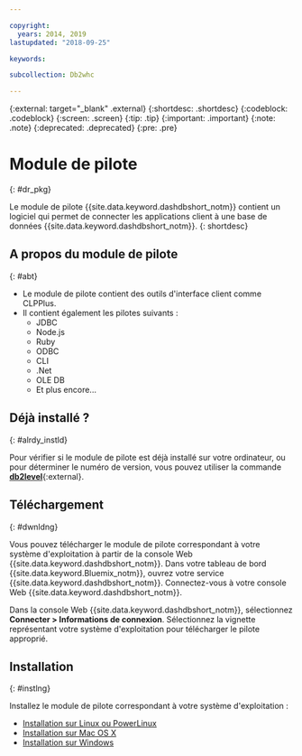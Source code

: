 ```yaml
---

copyright:
  years: 2014, 2019
lastupdated: "2018-09-25"

keywords:

subcollection: Db2whc

---
```


<!-- Attribute definitions --> 
{:external: target="_blank" .external}
{:shortdesc: .shortdesc}
{:codeblock: .codeblock}
{:screen: .screen}
{:tip: .tip}
{:important: .important}
{:note: .note}
{:deprecated: .deprecated}
{:pre: .pre}

# Module de pilote
{: #dr_pkg}

Le module de pilote {{site.data.keyword.dashdbshort_notm}} contient un logiciel qui permet de connecter les applications client à une base de données {{site.data.keyword.dashdbshort_notm}}. 
{: shortdesc}

## A propos du module de pilote
{: #abt}

- Le module de pilote contient des outils d'interface client comme CLPPlus.
- Il contient également les pilotes suivants : 
  - JDBC
  - Node.js
  - Ruby
  - ODBC
  - CLI
  - .Net
  - OLE DB
  - Et plus encore...

## Déjà installé ?
{: #alrdy_instld}

Pour vérifier si le module de pilote est déjà installé sur votre ordinateur, ou pour déterminer le numéro de version, vous pouvez utiliser la commande [**db2level**](https://www.ibm.com/support/knowledgecenter/SS6NHC/com.ibm.swg.im.dashdb.admin.cmd.doc/doc/r0009195.html){:external}.

## Téléchargement
{: #dwnldng}

Vous pouvez télécharger le module de pilote correspondant à votre système d'exploitation à partir de la console Web {{site.data.keyword.dashdbshort_notm}}. Dans votre tableau de bord {{site.data.keyword.Bluemix_notm}}, ouvrez votre service {{site.data.keyword.dashdbshort_notm}}. Connectez-vous à votre console Web {{site.data.keyword.dashdbshort_notm}}.

Dans la console Web {{site.data.keyword.dashdbshort_notm}}, sélectionnez **Connecter > Informations de connexion**. Sélectionnez la vignette représentant votre système d'exploitation pour télécharger le pilote approprié.

## Installation
{: #instlng}

Installez le module de pilote correspondant à votre système d'exploitation :
- [Installation sur Linux ou PowerLinux](/docs/services/Db2whc?topic=Db2whc-install_dr_pkg_linux#install_dr_pkg_linux)
- [Installation sur Mac OS X](/docs/services/Db2whc?topic=Db2whc-install_dr_pkg_mac#install_dr_pkg_mac)
- [Installation sur Windows](/docs/services/Db2whc?topic=Db2whc-install_dr_pkg_windows#install_dr_pkg_windows)

<!-- ## Configuring

To connect local applications or client tools to your {{site.data.keyword.dashdbshort_notm}} database, [configure your environment for your Db2 database](driver_pkg_cfg.html). -->


